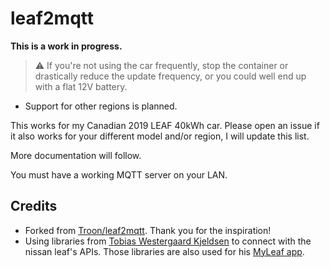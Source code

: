 # leaf2mqtt

**This is a work in progress.**

> :warning: If you're not using the car frequently, stop the container or drastically reduce the update frequency, or you could well end up with a flat 12V battery.

* Support for other regions is planned.

This works for my Canadian 2019 LEAF 40kWh car. Please open an issue if it also works for your different model and/or region, I will update this list.

More documentation will follow.

You must have a working MQTT server on your LAN.

## Credits
- Forked from [Troon/leaf2mqtt](https://github.com/Troon/leaf2mqtt). Thank you for the inspiration!
- Using libraries from [Tobias Westergaard Kjeldsen](https://gitlab.com/tobiaswkjeldsen) to connect with the nissan leaf's APIs. Those libraries are also used for his [MyLeaf app](https://gitlab.com/tobiaswkjeldsen/carwingsflutter).